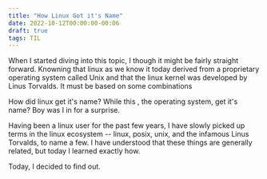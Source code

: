 ```yaml
---
title: "How Linux Got it's Name"
date: 2022-10-12T00:00:00-00:06
draft: true
tags: TIL
---
```


When I started diving into this topic, I though it might be fairly straight forward. Knowning that linux as we know it today derived from a proprietary operating system called Unix and that the linux kernel was developed by Linus Torvalds. It must be based on some combinations

How did linux get it's name? While this , the operating system, get it's name? Boy was I in for a surprise. 

Having been a linux user for the past few years, I have slowly picked up terms in the linux ecosystem -- linux, posix, unix, and the infamous Linus Torvalds, to name a few. I have understood that these things are generally related, but today I learned exactly how.

Today, I decided to find out.

